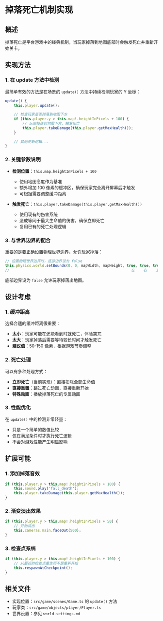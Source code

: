 # 掉落死亡机制实现

## 概述

掉落死亡是平台游戏中的经典机制，当玩家掉落到地图底部时会触发死亡并重新开始关卡。

## 实现方法

### 1. 在 update 方法中检测

最简单有效的方法是在场景的 `update()` 方法中持续检测玩家的 Y 坐标：

```typescript
update() {
    this.player.update();
    
    // 检查玩家是否掉落到地图下方
    if (this.player.y > this.map!.heightInPixels + 100) {
        // 玩家掉落到地图下方，触发死亡
        this.player.takeDamage(this.player.getMaxHealth());
    }
    
    // 其他更新逻辑...
}
```

### 2. 关键参数说明

- **检测位置**：`this.map.heightInPixels + 100`
  - 使用地图高度作为基准
  - 额外增加 100 像素的缓冲区，确保玩家完全离开屏幕后才触发
  - 可根据需要调整缓冲距离

- **触发死亡**：`this.player.takeDamage(this.player.getMaxHealth())`
  - 使用现有的伤害系统
  - 造成等同于最大生命值的伤害，确保立即死亡
  - 复用已有的死亡处理逻辑

### 3. 与世界边界的配合

重要的是要正确设置物理世界边界，允许玩家掉落：

```typescript
// 设置物理世界边界时，底部边界设为 false
this.physics.world.setBounds(0, 0, mapWidth, mapHeight, true, true, true, false);
//                                                        左    右    上    下
```

底部边界设为 `false` 允许玩家掉落出地图。

## 设计考虑

### 1. 缓冲距离

选择合适的缓冲距离很重要：
- **太小**：玩家可能在还能看到时就死亡，体验突兀
- **太大**：玩家掉落后需要等待较长时间才触发死亡
- **建议值**：50-150 像素，根据游戏节奏调整

### 2. 死亡处理

可以有多种处理方式：
- **立即死亡**（当前实现）：直接扣除全部生命值
- **直接重置**：跳过死亡动画，直接重新开始
- **特殊动画**：播放掉落死亡的专属动画

### 3. 性能优化

在 `update()` 中的检测非常轻量：
- 只是一个简单的数值比较
- 仅在满足条件时才执行死亡逻辑
- 不会对游戏性能产生明显影响

## 扩展可能

### 1. 添加掉落音效
```typescript
if (this.player.y > this.map!.heightInPixels + 100) {
    this.sound.play('fall_death');
    this.player.takeDamage(this.player.getMaxHealth());
}
```

### 2. 渐变淡出效果
```typescript
if (this.player.y > this.map!.heightInPixels + 50) {
    // 开始淡出
    this.cameras.main.fadeOut(500);
}
```

### 3. 检查点系统
```typescript
if (this.player.y > this.map!.heightInPixels + 100) {
    // 从最近的检查点重生而不是重新开始
    this.respawnAtCheckpoint();
}
```

## 相关文件

- 实现位置：`src/game/scenes/Game.ts` 的 `update()` 方法
- 玩家类：`src/game/objects/player/Player.ts`
- 世界设置：参见 `world-settings.md`